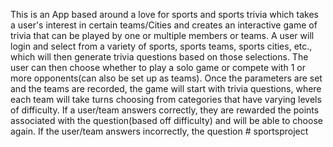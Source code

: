This is an App based around a love for sports and sports trivia 
which takes a user's interest in certain teams/Cities and creates an interactive game 
of trivia that can be played by one or multiple members or teams.
A user will login and select from a variety of sports, sports teams, sports cities, etc., which will then generate trivia
questions based on those selections. The user can then choose whether to play a solo game or 
compete with 1 or more opponents(can also be set up as teams). Once the parameters are set and the teams are recorded, the game will 
start with trivia questions, where each team will take turns choosing from categories that have varying levels of difficulty.
If a user/team answers correctly, they are rewarded the points associated with the question(based off difficulty)
and will be able to choose again.
If the user/team answers incorrectly, the question # sportsproject
